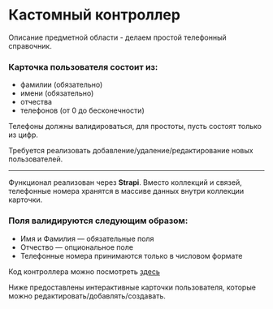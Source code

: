 # Кастомный контроллер

Описание предметной области - делаем простой телефонный справочник.

### Карточка пользователя состоит из:
- фамилии (обязательно)
- имени (обязательно)
- отчества
- телефонов (от 0 до бесконечности)

Телефоны должны валидироваться, для простоты, пусть состоят только из цифр.

Требуется реализовать добавление/удаление/редактирование новых пользователей.

---

Функционал реализован через **Strapi**. Вместо коллекций и связей, телефонные номера хранятся в массиве
данных внутри коллекции карточки.

### Поля валидируются следующим образом:
- Имя и Фамилия — обязательные поля
- Отчество — опциональное поле
- Телефонные номера принимаются только в числовом формате

Код контроллера можно посмотреть [здесь](https://github.com/SugarF0x/consult-test/tree/master/backend/api/card/controllers/card.js)

Ниже предоставлены интерактивные карточки пользователя, которые можно редактировать/добавлять/создавать.

